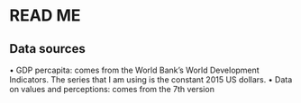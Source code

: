 # READ ME
## Data sources
• GDP percapita: comes from the World Bank’s World Development Indicators. The series that I am
using is the constant 2015 US dollars.
• Data on values and perceptions: comes from the 7th version
